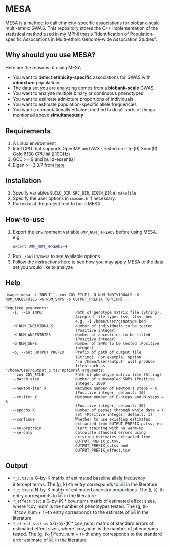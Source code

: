 # MESA
MESA is a method to call ethnicity-specific associations for biobank-scale multi-ethnic GWAS. This repository stores the C++ implementation of the statistical method used in my MPhil thesis "Identification of Population-specific Associations in Multi-ethnic Genome-wide Association Studies".

## Why should you use MESA?
Here are the reasons of using MESA
- You want to detect **ethnicity-specific** associations for GWAS with **admixture** populations
- The data set you are analyzing comes from a **biobank-scale** GWAS
- You want to analyze multiple binary or continuous phenotypes
- You want to estimate admixture proportions of individuals
- You want to estimate population-specific allele frequencies
- You want a computationally efficient method to do all sorts of things mentioned above **simultaneously**

## Requirements
1. A Linux environment
2. Intel CPU that supports OpenMP and AVX (Tested on Intel(R) Xeon(R) Gold 6130 CPU @ 2.10GHz)
3. GCC >= 9 and build-essential
4. Eigen >= 3.3.7 from [here](https://eigen.tuxfamily.org)

## Installation
1. Specify variables `BUILD_DIR`, `SRC_DIR`, `EIGEN_DIR` in `makefile`
2. Specify the user options in `common.h` if necessary.
3. Run `make` at the project root to build MESA

## How-to-use
1. Export the environment variable `OMP_NUM_THREADS` before using MESA. e.g.
    ```bash
    export OMP_NUM_THREADS=4
    ```
2. Run `./build/mesa` to see available options
3. Follow the instructions [here](./example/README.md) to see how you may apply MESA to the data set you would like to analyze

## Help
```
Usage: mesa -i INPUT [--cov COV_FILE] -N NUM_INDIVIDUALS -K NUM_ANCESTRIES -G NUM_SNPS -o OUTPUT_PREFIX [OPTION]...

Required arguments:
   -i, --in INPUT              Path of genotype matrix file (String). 
                               Accepted file type: tsv, ttsv, bed
                               e.g. -i /home/User/genotype.bed
   -N NUM_INDIVIDUALS          Number of individuals to be tested
                               (Positive integer)
   -K NUM_ANCESTRIES           Number of ancestries to be fitted
                               (Positive integer)
   -G NUM_SNPS                 Number of SNPs to be tested (Positive
                               integer)
   -o, --out OUTPUT_PREFIX     Prefix of path of output file
                               (String). For example, option
                               '-o /home/User/output' will produce
                               files such as '/home/User/output_p.tsv'Optional arguments:
   --cov COV_FILE              Path of phenotype matrix file (String)
   --batch-size                Number of subsampled SNPs (Positive
                               integer, 1000
   --newton-iter X             Maximum number of Newton's steps = X
                               (Positive integer, default: 10)
   --em-iter X                 Maximum number of E-steps and M-steps = X
                               (Positive integer, default: 30)
   --epochs X                  Number of passes through whole data = X
                               set (Positive integer, default: 1)
   --continue                  Whether to use existing estimates
                               extracted from OUTPUT_PREFIX_p.tsv, etc
   --no-pretrain               Start training with no warm-up
   --se-only                   Calculate standard errors using
                               existing estimates extracted from
                               OUTPUT_PREFIX_p.tsv,
                               OUTPUT_PREFIX_q.tsv and 
                               OUTPUT_PREFIX_effect.tsv
```

## Output
- `*_p.tsv`: a G-by-K matrix of estimated baseline allele frequency intercept terms. The (g, k)-th entry corresponds to <img src="https://render.githubusercontent.com/render/math?math=\alpha_{gk}"> in the literature
- `*_q.tsv`: a N-by-K matrix of estimated ancestry proportions. The (i, k)-th entry corresponds to <img src="https://render.githubusercontent.com/render/math?math=q_{ki}"> in the literature
- `*_effect.tsv`: a G-by-(K * cov_num) matrix of estimated effect sizes, where 'cov_num' is the number of phenotypes tested. The (g, (k-1)*cov_num + r)-th entry corresponds to the estimate of <img src="https://render.githubusercontent.com/render/math?math=\gamma_{gkr}"> in the literature
- `*_effect_se.tsv`: a G-by-(K * cov_num) matrix of standard errors of estimated effect sizes, where 'cov_num' is the number of phenotypes tested. The (g, (k-1)*cov_num + r)-th entry corresponds to the standard error estimate of <img src="https://render.githubusercontent.com/render/math?math=\gamma_{gkr}"> in the literature

